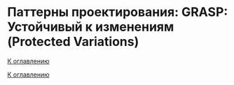 # Паттерны проектирования: GRASP: Устойчивый к изменениям (Protected Variations)

<!--
https://ru.wikipedia.org/wiki/GRASP
https://alishoff.com/blog/365
https://bool.dev/blog/detail/grasp-printsipy
https://habr.com/ru/articles/92570/
https://habr.com/ru/articles/38323/
-->

[К оглавлению](../../../README.md)



[К оглавлению](../../../README.md)

